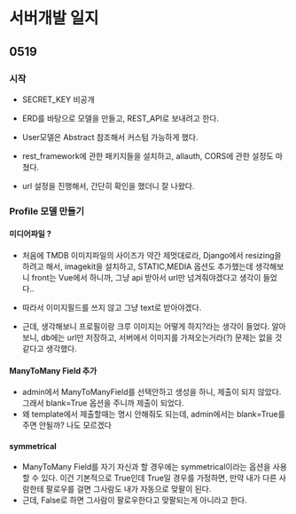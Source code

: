 # 서버개발 일지

## 0519

### 시작 

- SECRET_KEY 비공개 

- ERD를 바탕으로 모델을 만들고, REST_API로 보내려고 한다. 
- User모델은 Abstract 참조해서 커스텀 가능하게 했다.
- rest_framework에 관한 패키지들을 설치하고, allauth, CORS에 관한 설정도 마쳤다.
- url 설정을 진행해서, 간단히 확인을 했더니 잘 나왔다.

### Profile 모델 만들기 

#### 미디어파일 ?

- 처음에 TMDB 이미지파일의 사이즈가 약간 제멋대로라, Django에서 resizing을 하려고 해서, imagekit을 설치하고, STATIC,MEDIA 옵션도 추가했는데 생각해보니 front는 Vue에서 하니까, 그냥 api 받아서 url만 넘겨줘야겠다고 생각이 들었다..
- 따라서 이미지필드를 쓰지 않고 그냥 text로 받아야겠다.

- 근데, 생각해보니 프로필이랑 크루 이미지는 어떻게 하지?라는 생각이 들었다. 알아보니, db에는 url만 저장하고, 서버에서 이미지를 가져오는거라(?) 문제는 없을 것 같다고 생각했다.

#### ManyToMany Field 추가

- admin에서 ManyToManyField를 선택안하고 생성을 하니, 제출이 되지 않았다. 그래서 blank=True 옵션을 주니까 제출이 되었다. 
- 왜 template에서 제출할때는 명시 안해줘도 되는데, admin에서는 blank=True를 주면 안될까? 나도 모르겠다

#### symmetrical

- ManyToMany Field를 자기 자신과 할 경우에는 symmetrical이라는 옵션을 사용할 수 있다. 이건 기본적으로 True인데 True일 경우를 가정하면, 만약 내가 다른 사람한테 팔로우를 걸면 그사람도 내가 자동으로 맞팔이 된다. 
- 근데, False로 하면 그사람이 팔로우한다고 맞팔되는게 아니라고 한다.  



